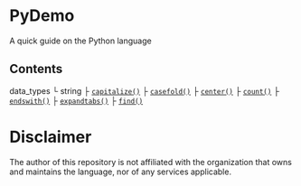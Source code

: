 # PyDemo
A quick guide on the Python language

## Contents
data_types
└ string
  ├ [` capitalize() `](<https://github.com/demo-py/PyDemo/blob/main/PyDemo/data_types/string/capitalize().py>)
  ├ [` casefold() `](<https://github.com/demo-py/PyDemo/blob/main/PyDemo/data_types/string/casefold().py>)
  ├ [` center() `](<https://github.com/demo-py/PyDemo/blob/main/PyDemo/data_types/string/center().py>)
  ├ [` count() `](<https://github.com/demo-py/PyDemo/blob/main/PyDemo/data_types/string/count().py>)
  ├ [` endswith() `](<https://github.com/demo-py/PyDemo/blob/main/PyDemo/data_types/string/endswith().py>)
  ├ [` expandtabs() `](<https://github.com/demo-py/PyDemo/blob/main/PyDemo/data_types/string/expandtabs().py>)
  ├ [` find() `](<https://github.com/demo-py/PyDemo/blob/main/PyDemo/data_types/string/find().py>)


# Disclaimer
The author of this repository is not affiliated with the organization that owns and maintains the language, nor of any services applicable.